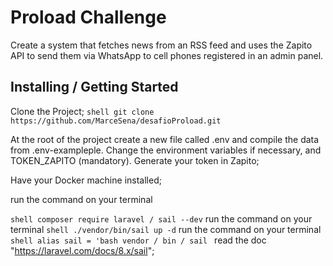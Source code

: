 # Proload Challenge

Create a system that fetches news from an RSS feed and uses the Zapito API to send them via WhatsApp to cell phones registered in an admin panel.

## Installing / Getting Started

Clone the Project;
``shell
git clone https://github.com/MarceSena/desafioProload.git``

At the root of the project create a new file called .env and compile the data from .env-exampleple. Change the environment variables if necessary, and TOKEN_ZAPITO (mandatory). Generate your token in Zapito;

Have your Docker machine installed;

run the command on your terminal

``shell
  composer require laravel / sail --dev``
run the command on your terminal
``shell
  ./vendor/bin/sail up -d``
run the command on your terminal
``shell
  alias sail = 'bash vendor / bin / sail
``
read the doc "https://laravel.com/docs/8.x/sail";
